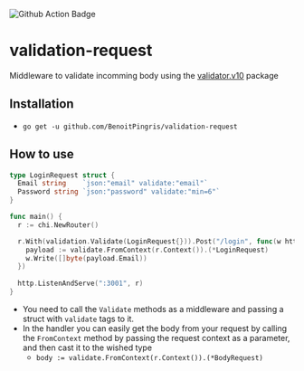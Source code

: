 ![Github Action Badge](https://github.com/BenoitPingris/validation-request/workflows/Go/badge.svg)

# validation-request

Middleware to validate incomming body using the [validator.v10](https://godoc.org/gopkg.in/go-playground/validator.v10) package

## Installation

- `go get -u github.com/BenoitPingris/validation-request`


## How to use

```go
type LoginRequest struct {
  Email string    `json:"email" validate:"email"`
  Password string `json:"password" validate:"min=6"`
}

func main() {
  r := chi.NewRouter()

  r.With(validation.Validate(LoginRequest{})).Post("/login", func(w http.ResponseWriter, r *http.Request) {
    payload := validate.FromContext(r.Context()).(*LoginRequest)
    w.Write([]byte(payload.Email))
  })
  
  http.ListenAndServe(":3001", r)
}
```

- You need to call the `Validate` methods as a middleware and passing a struct with `validate` tags to it.
- In the handler you can easily get the body from your request by calling the `FromContext` method by passing the request context as a parameter, and then cast it to the wished type
  - `body := validate.FromContext(r.Context()).(*BodyRequest)`
